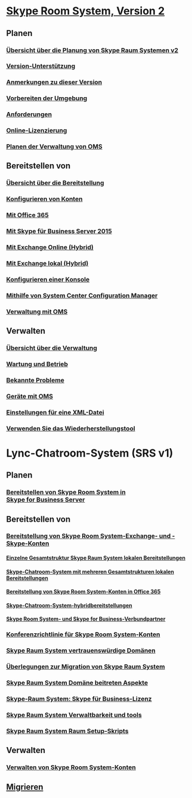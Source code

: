 # [Skype Room System, Version 2](index.md)
## Planen
### [Übersicht über die Planung von Skype Raum Systemen v2](../plan-your-deployment/clients-and-devices/skype-room-systems-v2-0.md)
### [Version-Unterstützung](../plan-your-deployment/clients-and-devices/srs2-lifecycle-support.md)
### [Anmerkungen zu dieser Version](../plan-your-deployment/clients-and-devices/srs2-release-note.md)
### [Vorbereiten der Umgebung](../plan-your-deployment/clients-and-devices/srs-v2-prep.md)
### [Anforderungen](../plan-your-deployment/clients-and-devices/requirements.md)
### [Online-Lizenzierung](/Skype/SfbOnline/skype-for-business-and-microsoft-teams-add-on-licensing/license-options-based-on-your-plan/skype-room-systems-v2.md)
### [Planen der Verwaltung von OMS](../plan-your-deployment/clients-and-devices/oms-management.md)

## Bereitstellen von 
### [Übersicht über die Bereitstellung](../deploy/deploy-clients/room-systems-v2.md)
### [Konfigurieren von Konten](../deploy/deploy-clients/room-systems-v2-configure-accounts.md)
### [Mit Office 365](../deploy/deploy-clients/with-office-365.md)
### [Mit Skype für Business Server 2015](../deploy/deploy-clients/with-skype-for-business-server-2015.md)
### [Mit Exchange Online (Hybrid)](../deploy/deploy-clients/with-exchange-online.md)
### [Mit Exchange lokal (Hybrid)](../deploy/deploy-clients/with-exchange-on-premises.md)
### [Konfigurieren einer Konsole](../deploy/deploy-clients/console.md)
### [Mithilfe von System Center Configuration Manager](../deploy/deploy-clients/room-systems-scale.md)
### [Verwaltung mit OMS](../deploy/deploy-clients/with-oms.md)

## Verwalten
### [Übersicht über die Verwaltung](../manage/skype-room-systems-v2/skype-room-systems-v2.md)
### [Wartung und Betrieb](../manage/skype-room-systems-v2/room-systems-v2-operations.md)
### [Bekannte Probleme](../manage/skype-room-systems-v2/known-issues.md)
### [Geräte mit OMS](../manage/skype-room-systems-v2/oms.md)
### [Einstellungen für eine XML-Datei](../manage/skype-room-systems-v2/xml-config-file.md)
### [Verwenden Sie das Wiederherstellungstool](../manage/skype-room-systems-v2/recovery-tool.md)
# Lync-Chatroom-System (SRS v1)
## Planen
### [Bereitstellen von Skype Room System in Skype for Business Server](../deploy/deploy-clients/deploy-skype-room-system.md)
## Bereitstellen von 
### [Bereitstellung von Skype Room System-Exchange- und -Skype-Konten](../deploy/deploy-clients/skype-room-system-exchange-and-skype-accounts.md)
#### [Einzelne Gesamtstruktur Skype Raum System lokalen Bereitstellungen](../deploy/deploy-clients/single-forest-on-premises-deployments.md)
#### [Skype-Chatroom-System mit mehreren Gesamtstrukturen lokalen Bereitstellungen](../deploy/deploy-clients/multiple-forest-on-premises-deployments.md)
#### [Bereitstellung von Skype Room System-Konten in Office 365](../deploy/deploy-clients/provisioning-skype-room-system-accounts-in-office-365.md)
#### [Skype-Chatroom-System-hybridbereitstellungen](../deploy/deploy-clients/hybrid-deployments.md)
#### [Skype Room System- und Skype for Business-Verbundpartner](../deploy/deploy-clients/room-system-and-federated-partners.md)
### [Konferenzrichtlinie für Skype Room System-Konten](../deploy/deploy-clients/conferencing-policy.md)
### [Skype Raum System vertrauenswürdige Domänen](../deploy/deploy-clients/trusted-domains.md)
### [Überlegungen zur Migration von Skype Raum System](../deploy/deploy-clients/migration-considerations.md)
### [Skype Raum System Domäne beitreten Aspekte](../deploy/deploy-clients/domain-joining-considerations.md)
### [Skype-Raum System: Skype für Business-Lizenz](../deploy/deploy-clients/skype-for-business-software-liicense.md)
### [Skype Raum System Verwaltbarkeit und tools](../deploy/deploy-clients/manageability-and-tools.md)
### [Skype Raum System Raum Setup-Skripts](../deploy/deploy-clients/room-setup-scripts.md)
## Verwalten
### [Verwalten von Skype Room System-Konten](../deploy/deploy-clients/manage-skype-room-system-accounts.md)
## [Migrieren](../deploy/deploy-clients/lrs-migration.md)
